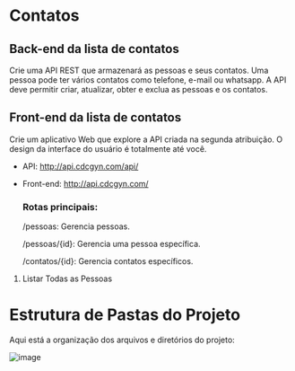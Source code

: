 # Contatos

## Back-end da lista de contatos

Crie uma API REST que armazenará as pessoas e seus contatos. Uma pessoa pode ter vários
contatos como telefone, e-mail ou whatsapp. A API deve permitir criar, atualizar, obter e
exclua as pessoas e os contatos.

## Front-end da lista de contatos

Crie um aplicativo Web que explore a API criada na segunda atribuição. O design da interface
do usuário é totalmente até você.

- API: http://api.cdcgyn.com/api/
- Front-end: http://api.cdcgyn.com/

  ### Rotas principais:
    /pessoas: Gerencia pessoas.
    
    /pessoas/{id}: Gerencia uma pessoa específica.
    
    /contatos/{id}: Gerencia contatos específicos.

1. Listar Todas as Pessoas



# Estrutura de Pastas do Projeto

Aqui está a organização dos arquivos e diretórios do projeto:



![image](https://github.com/user-attachments/assets/3e808a46-0e2a-4f25-ac7c-943630ce37bb)





